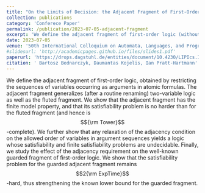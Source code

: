 ```yaml
---
title: "On the Limits of Decision: the Adjacent Fragment of First-Order Logic"
collection: publications
category: 'Conferece Paper'
permalink: /publication/2023-07-05-adjacent-fragment
excerpt: 'We define the adjacent fragment of first-order logic (without equality) and establish decidability of satisfiability.'
date: 2023-07-05
venue: '50th International Colloquium on Automata, Languages, and Programming'
#slidesurl: 'http://academicpages.github.io/files/slides1.pdf'
paperurl: 'https://drops.dagstuhl.de/entities/document/10.4230/LIPIcs.ICALP.2023.111'
citation: ' Bartosz Bednarczyk, Daumantas Kojelis, Ian Pratt-Hartmann'
---
```


We define the adjacent fragment of first-order logic, obtained by restricting the sequences of variables occurring as arguments in atomic formulas. The adjacent fragment generalizes (after a routine renaming) two-variable logic as well as the fluted fragment. We show that the adjacent fragment has the finite model property, and that its satisfiability problem is no harder than for the fluted fragment (and hence is $${\rm Tower}$$-complete). We further show that any relaxation of the adjacency condition on the allowed order of variables in argument sequences yields a logic whose satisfiability and finite satisfiability problems are undecidable. Finally, we study the effect of the adjacency requirement on the well-known guarded fragment of first-order logic. We show that the satisfiability problem for the guarded adjacent fragment remains $$2{\rm ExpTime}$$-hard, thus strengthening the known lower bound for the guarded fragment.